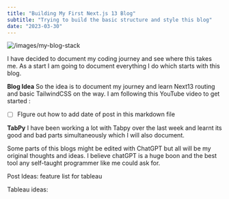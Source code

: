 ```yaml
---
title: "Building My First Next.js 13 Blog"
subtitle: "Trying to build the basic structure and style this blog"
date: "2023-03-30"
---
```



![/images/my-blog-stack](/images/my-blog-stack.jpg)

I have decided to document my coding journey and see where this takes me. As a start I am going to document everything I do which starts with this blog. 

**Blog Idea**
So the idea is to document my journey and learn Next13 routing and basic TailwindCSS  on the way. I am following this YouTube video to get started :

- [ ] FIgure out how to add date of post in this markdown file

**TabPy**
I have been working a lot with Tabpy over the last week and learnt its good and bad parts simultaneously which I will also document.

Some parts of this blogs might be edited with ChatGPT but all will be my original thoughts and ideas. I believe chatGPT is a huge boon and the best tool any self-taught programmer like me could ask for. 

Post Ideas:
feature list for tableau

Tableau ideas:


